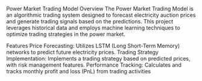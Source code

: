 Power Market Trading Model
Overview
The Power Market Trading Model is an algorithmic trading system designed to forecast electricity auction prices and generate trading signals based on the predictions. This project leverages historical data and employs machine learning techniques to optimize trading strategies in the power market.

Features
Price Forecasting: Utilizes LSTM (Long Short-Term Memory) networks to predict future electricity prices.
Trading Strategy Implementation: Implements a trading strategy based on predicted prices, with risk management features.
Performance Tracking: Calculates and tracks monthly profit and loss (PnL) from trading activities
